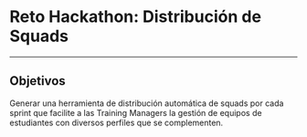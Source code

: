 # Reto Hackathon: Distribución de Squads
----------

## Objetivos

Generar una herramienta de distribución automática de squads por cada sprint que facilite a las Training Managers la gestión de equipos de estudiantes con diversos perfiles que se complementen.